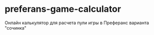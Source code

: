 # preferans-game-calculator

Онлайн калькулятор для расчета пули игры в Преферанс варианта "сочинка"
